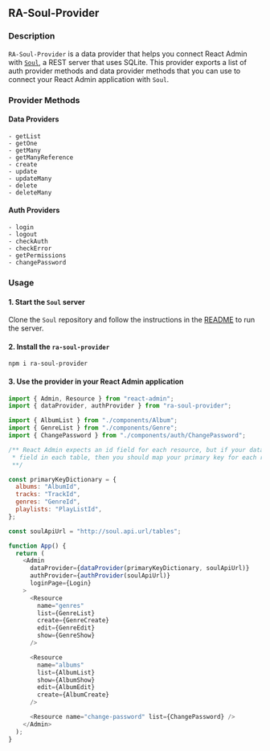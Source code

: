 ## RA-Soul-Provider

### Description

`RA-Soul-Provider` is a data provider that helps you connect React Admin with [`Soul`](https://github.com/thevahidal/soul), a REST server that uses SQLite. This provider exports a list of auth provider methods and data provider methods that you can use to connect your React Admin application with `Soul`.

### Provider Methods

#### Data Providers

```
- getList
- getOne
- getMany
- getManyReference
- create
- update
- updateMany
- delete
- deleteMany
```

#### Auth Providers

```
- login
- logout
- checkAuth
- checkError
- getPermissions
- changePassword
```

### Usage

#### 1. Start the `Soul` server

Clone the `Soul` repository and follow the instructions in the [README](https://github.com/thevahidal/soul/blob/main/README.md) to run the server.

#### 2. Install the `ra-soul-provider`

```
npm i ra-soul-provider
```

#### 3. Use the provider in your React Admin application

```js
import { Admin, Resource } from "react-admin";
import { dataProvider, authProvider } from "ra-soul-provider";

import { AlbumList } from "./components/Album";
import { GenreList } from "./components/Genre";
import { ChangePassword } from "./components/auth/ChangePassword";

/** React Admin expects an id field for each resource, but if your database doesn't have an id
 * field in each table, then you should map your primary key for each resource
 **/

const primaryKeyDictionary = {
  albums: "AlbumId",
  tracks: "TrackId",
  genres: "GenreId",
  playlists: "PlayListId",
};

const soulApiUrl = "http://soul.api.url/tables";

function App() {
  return (
    <Admin
      dataProvider={dataProvider(primaryKeyDictionary, soulApiUrl)}
      authProvider={authProvider(soulApiUrl)}
      loginPage={Login}
    >
      <Resource
        name="genres"
        list={GenreList}
        create={GenreCreate}
        edit={GenreEdit}
        show={GenreShow}
      />

      <Resource
        name="albums"
        list={AlbumList}
        show={AlbumShow}
        edit={AlbumEdit}
        create={AlbumCreate}
      />

      <Resource name="change-password" list={ChangePassword} />
    </Admin>
  );
}
```
